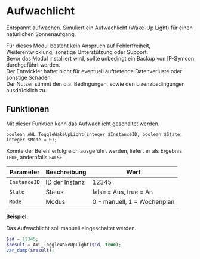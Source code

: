 # Aufwachlicht

Entspannt aufwachen. Simuliert ein Aufwachlicht (Wake-Up Light) für einen natürlichen Sonnenaufgang.  

Für dieses Modul besteht kein Anspruch auf Fehlerfreiheit, Weiterentwicklung, sonstige Unterstützung oder Support.  
Bevor das Modul installiert wird, sollte unbedingt ein Backup von IP-Symcon durchgeführt werden.  
Der Entwickler haftet nicht für eventuell auftretende Datenverluste oder sonstige Schäden.  
Der Nutzer stimmt den o.a. Bedingungen, sowie den Lizenzbedingungen ausdrücklich zu.

## Funktionen

Mit dieser Funktion kann das Aufwachlicht geschaltet werden.

```text
boolean AWL_ToggleWakeUpLight(integer $InstanceID, boolean $State, integer $Mode = 0);
```

Konnte der Befehl erfolgreich ausgeführt werden, liefert er als Ergebnis `TRUE`, andernfalls `FALSE`.

| Parameter    | Beschreibung   | Wert                        |
|--------------|----------------|-----------------------------|
| `InstanceID` | ID der Instanz | 12345                       |
| `State`      | Status         | false = Aus, true = An      |
| `Mode`       | Modus          | 0 = manuell, 1 = Wochenplan |


**Beispiel:**

Das Aufwachlicht soll manuell eingeschaltet werden.

```php
$id = 12345;
$result = AWL_ToggleWakeUpLight($id, true);
var_dump($result);
```